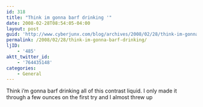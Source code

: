 ```yaml
---
id: 318
title: "Think im gonna barf drinking '"
date: 2008-02-28T08:54:05-04:00
layout: post
guid: 'http://www.cyberjunx.com/blog/archives/2008/02/28/think-im-gonna-barf-drinking/'
permalink: /2008/02/28/think-im-gonna-barf-drinking/
ljID:
    - '485'
aktt_twitter_id:
    - '764435148'
categories:
    - General
---
```


Think i’m gonna barf drinking all of this contrast liquid. I only made it through a few ounces on the first try and I almost threw up